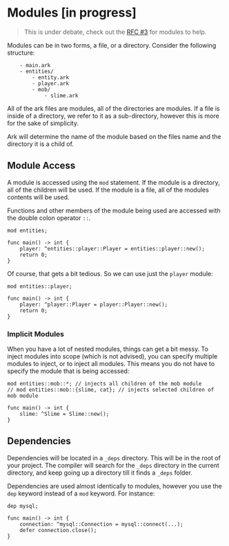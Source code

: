 # Modules [in progress]

> This is under debate, check out the [RFC #3](https://github.com/ark-lang/rfcs/issues/3)
for modules to help.

Modules can be in two forms, a file, or a directory. Consider the
following structure:

```
    - main.ark
    - entities/
        - entity.ark
        - player.ark
        - mob/
            - slime.ark
```

All of the ark files are modules, all of the directories are modules. If a file
is inside of a directory, we refer to it as a sub-directory, however this is more
for the sake of simplicity.

Ark will determine the name of the module based on the files name and the directory
it is a child of.

## Module Access
A module is accessed using the `mod` statement. If the module is a directory,
all of the children will be used. If the module is a file, all of the modules
contents will be used.

Functions and other members of the module being used are accessed with the 
double colon operator `::`.

```
mod entities;

func main() -> int {
    player: ^entities::player::Player = entities::player::new();
    return 0;
}
```

Of course, that gets a bit tedious. So we can use just the `player` module:

```
mod entities::player;

func main() -> int {
    player: ^player::Player = player::Player::new();
    return 0;
}
```

### Implicit Modules
When you have a lot of nested modules, things can get a bit messy. To inject
modules into scope (which is not advised), you can specify multiple modules
to inject, or to inject all modules. This means you do not have to specify
the module that is being accessed:

```
mod entities::mob::*; // injects all children of the mob module
// mod entities::mob::{slime, cat}; // injects selected children of mob module

func main() -> int {
    slime: ^Slime = Slime::new();
}
```


## Dependencies
Dependencies will be located in a `_deps` directory. This will be in the root
of your project. The compiler will search for the `_deps` directory in the
current directory, and keep going up a directory till it finds a `_deps` folder.

Dependencies are used almost identically to modules, however you use the `dep`
keyword instead of a `mod` keyword. For instance:

```
dep mysql;

func main() -> int {
    connection: ^mysql::Connection = mysql::connect(...);
    defer connection.close();
}
```